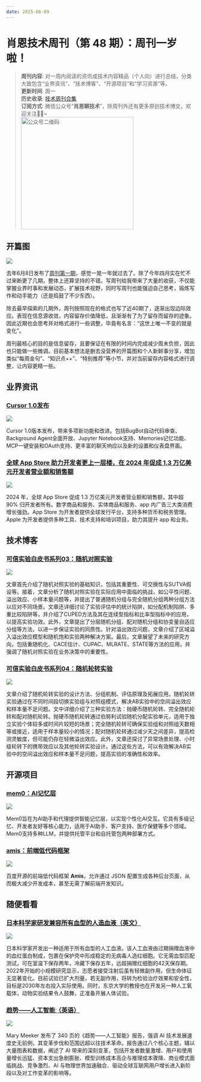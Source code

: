 ```yaml
---
date: 2025-06-09
---
```

# 肖恩技术周刊（第 48 期）：周刊一岁啦！
> **周刊内容**: 对一周内阅读的资讯或技术内容精品（个人向）进行总结，分类大致包含“业界资讯”、“技术博客”、“开源项目”和“学习资源”等。<br>
> **更新时间**: 周一<br>
> **历史收录**: [技术周刊合集](https://mp.weixin.qq.com/mp/appmsgalbum?__biz=MzkwODY0ODQzOQ==&action=getalbum&album_id=3492416248238096386#wechat_redirect) <br>
> **订阅方式**: 微信公众号“**肖恩聊技术**”，除周刊外还有更多原创技术博文，欢迎关注👏🏻~<br>
> <img src="https://cdn.jsdelivr.net/gh/Xiaoxie1994/images/images/20241103221454.png" alt="公众号二维码" width="300">
## 开篇图
![](https://cdn.jsdelivr.net/gh/shawnxie94/images/images/202506082247765.png)

去年6月8日发布了[周刊第一期](https://mp.weixin.qq.com/s/3SQAfI1HNDDL3o1lTqCB0g)，感觉一晃一年就过去了。除了今年四月实在忙不过来断更了几期，整体上还算坚持的不错。写周刊给我带来了大量的收获，不仅能掌握业界时事和发展动态，扩展技术视野，同时写周刊也能强迫自己思考，锻炼写作和动手能力（还是捣鼓了不少东西）。

除去最早探索的几期外，周刊按照现在的格式也写了近40期了，逐渐出现边际效应。表现在信息源收敛，内容留存价值降低，且渐渐有了为了留存而留存的迹象。因此近期也会思考并对格式进行一些调整，毕竟有名言：“这世上唯一不变的就是变化”。

周刊最核心的目的是信息留存，且要保证在有限的时间内完成减少周末负担，因此也只能做一些微调。目前基本想法是删去没营养的开篇图和个人新鲜事分享，增加类似“每周金句”、“知识点++”、“特别推荐”等小节，并对当前留存内容格式进行调整，让内容更精一些。
## 业界资讯
### [Cursor 1.0发布](https://www.cursor.com/en/changelog/1-0)
![](https://cdn.jsdelivr.net/gh/shawnxie94/images/images/202506082227226.png)

Cursor 1.0版本发布，带来多项新功能和改进。包括BugBot自动代码审查、Background Agent全面开放、Jupyter Notebook支持、Memories记忆功能、MCP一键安装和OAuth支持、更丰富的聊天响应以及新的设置和仪表盘界面。
### [全球 App Store 助力开发者更上一层楼，在 2024 年促成 1.3 万亿美元开发者营业额和销售额](https://www.apple.com.cn/newsroom/2025/06/global-app-store-helps-developers-reach-new-heights/#/)
![](https://cdn.jsdelivr.net/gh/shawnxie94/images/images/202506082229746.png)

2024 年，全球 App Store 促成 1.3 万亿美元开发者营业额和销售额，其中超 90% 归开发者所有。数字商品和服务、实体商品和服务、app 内广告三大类消费增长强劲。App Store 为开发者提供全球发行平台，支持多种货币和税务管理。Apple 为开发者提供多种工具、技术支持和培训项目，助力其提升 app 和业务。
## 技术博客
 ### [可信实验白皮书系列03：随机对照实验](https://mp.weixin.qq.com/s/EubHlzk-tHsWBQ6wFJVKKQ)
![](https://cdn.jsdelivr.net/gh/shawnxie94/images/images/202506082245535.png)

文章首先介绍了随机对照实验的基础知识，包括其重要性、可交换性与SUTVA假设等。接着，文章分析了随机对照实验在实际应用中面临的挑战，如公平性问题、溢出效应、小样本量问题等，并提出了普通随机分组与完全随机分组两种分组方法以应对不同场景。文章还详细讨论了实验评估中的统计陷阱，如分配机制陷阱、多重比较陷阱等，并介绍了CUPED方法及其在连续型指标和比率型指标中的应用，以提高实验功效。此外，文章提出了分层随机分组、配对随机分组和协变量自适应分组等方法，以进一步保证实验的同质性。针对溢出效应问题，文章介绍了区域溢入溢出效应模型和随机饱和实验两种解决方案。最后，文章展望了未来的研究方向，包括重随机化、CACE估计、CUPAC、MLRATE、STATE等方法的应用，并强调了随机对照实验在业务决策中的重要性。
### [可信实验白皮书系列04：随机轮转实验](https://mp.weixin.qq.com/s/ETF1y3N-NNSSHh-Zye17vg)
![](https://cdn.jsdelivr.net/gh/shawnxie94/images/images/202506082245619.png)

文章介绍了随机轮转实验的设计方法、分组机制、评估原理及拓展应用。随机轮转实验通过在不同时间段切换实验组与对照组模式，解决AB实验中的空间溢出效应和样本量不足问题。文中详细介绍了三种实验方法：抛硬币随机轮转、完全随机轮转和配对随机轮转。抛硬币随机轮转通过伯努利试验随机分配实验单元，适用于独立实验个体较多或时间片较短的场景；完全随机轮转可确保实验组和对照组天数相等或接近，适用于样本量较小的情况；配对随机轮转通过减少天之间差异，提高检测灵敏度，但可能仍存在轻微溢出效应。此外，文章还探讨了异常场景处理、小时级轮转下的携带效应以及其他轮转实验设计。通过这些方法，可以有效解决AB实验中的空间溢出效应和样本量不足问题，提高实验的准确性和效率。
## 开源项目 
### [mem0：AI记忆层](https://github.com/mem0ai/mem0)
![](https://cdn.jsdelivr.net/gh/shawnxie94/images/images/202506082234655.png)

Mem0旨在为AI助手和代理提供智能记忆层，以实现个性化AI交互。它具有多级记忆、开发者友好等核心能力，适用于AI助手、客户支持、医疗保健等多个领域。Mem0支持多种LLM，并提供托管平台和自托管包两种部署方式。
### [amis：前端低代码框架](https://github.com/baidu/amis)
![](https://cdn.jsdelivr.net/gh/shawnxie94/images/images/202506082240599.png)

百度开源的前端低代码框架 **Amis**，允许通过 JSON 配置生成各种后台页面，从而极大减少开发成本，甚至无需了解前端开发知识。
## 随便看看
### [日本科学家研发兼容所有血型的人造血液（英文）](https://www.tokyoweekender.com/entertainment/tech-trends/japanese-scientists-develop-artificial-blood/#/)
![](https://cdn.jsdelivr.net/gh/shawnxie94/images/images/202506082228413.png)

日本科学家开发出一种适用于所有血型的人工血液。该人工血液由过期捐赠血液中的血红蛋白制成，包裹在保护壳中形成稳定的无病毒人造红细胞。它无需血型匹配测试，可在室温下保存两年，冷藏下保存五年，远超捐赠红细胞的42天保存期。2022年开始的小规模研究显示，志愿者接受注射后虽有轻微副作用，但生命体征无显著变化。目前试验已扩大剂量，若无副作用，将转为检验治疗效果和安全性，目标是2030年左右投入实际使用。同时，东京大学的教授也在开发另一种人工氧载体，动物实验结果令人鼓舞，正准备开展人体试验。
### [趋势——人工智能（英语）](https://www.bondcap.com/reports/tai)
![](https://cdn.jsdelivr.net/gh/shawnxie94/images/images/202506082243394.png)

Mary Meeker 发布了 340 页的《趋势——人工智能》报告，强调 AI 技术发展速度史无前例，其变革步伐和范围远超以往技术革命。报告通过八个核心主题，辅以大量图表和数据，阐述了 AI 带来的深刻变革，包括开发者数量激增、用户和使用量增长迅猛、资本支出急剧膨胀、模型训练成本高企与推理成本骤降、商业模式面临挑战、竞争激烈、AI 与物理世界加速融合、驱动全球互联网用户增长进入新阶段以及对工作变革的影响等。